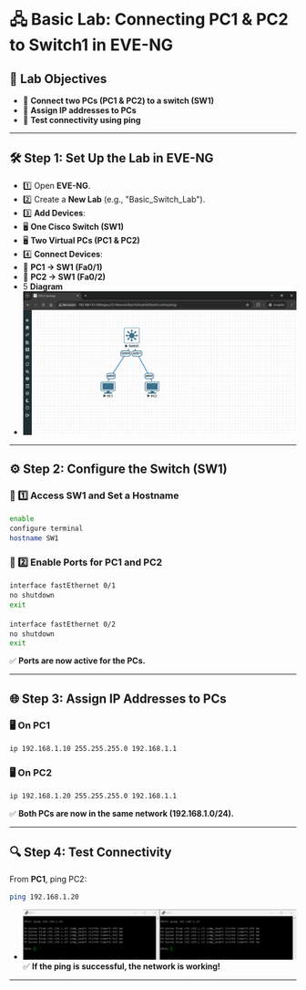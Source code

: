 # 🖧 Basic Lab: Connecting PC1 & PC2 to Switch1 in EVE-NG

## 🎯 Lab Objectives

- 📌 **Connect two PCs (PC1 & PC2) to a switch (SW1)**  
- 📌 **Assign IP addresses to PCs**  
- 📌 **Test connectivity using ping**

---

## 🛠 Step 1: Set Up the Lab in EVE-NG

- 1️⃣ Open **EVE-NG**.
- 2️⃣ Create a **New Lab** (e.g., "Basic_Switch_Lab").
- 3️⃣ **Add Devices**:
- 🖥 **One Cisco Switch (SW1)**
- 🖥 **Two Virtual PCs (PC1 & PC2)**
- 4️⃣ **Connect Devices**:
- 🔌 **PC1 → SW1 (Fa0/1)**
- 🔌 **PC2 → SW1 (Fa0/2)**
- 5 **Diagram**
- ![diagram](imgs/diagram.png)
---

## ⚙️ Step 2: Configure the Switch (SW1)

### 🔹 1️⃣ Access SW1 and Set a Hostname

```bash
enable
configure terminal
hostname SW1
```

### 🔹 2️⃣ Enable Ports for PC1 and PC2

```bash
interface fastEthernet 0/1
no shutdown
exit

interface fastEthernet 0/2
no shutdown
exit
```

✅ **Ports are now active for the PCs.**

---

## 🌐 Step 3: Assign IP Addresses to PCs

### 🖥 **On PC1**

```bash
ip 192.168.1.10 255.255.255.0 192.168.1.1
```

### 🖥 **On PC2**

```bash
ip 192.168.1.20 255.255.255.0 192.168.1.1
```

✅ **Both PCs are now in the same network (192.168.1.0/24).**

---

## 🔍 Step 4: Test Connectivity

From **PC1**, ping PC2:

```bash
ping 192.168.1.20
```

- ![result](imgs/result.png)
✅ **If the ping is successful, the network is working!**

---
